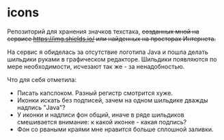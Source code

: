 # icons

Репозиторий для хранения значков техстака, ~~созданных мной на сервисе https://img.shields.io/ или найденных на просторах Интернета.~~

На сервис я обиделась за отсутствие логотипа Java и пошла делать шильдики руками в графическом редакторе.
Шильдики появляются по мере необходимости, исчезают так же - за ненадобностью.

Что для себя отметила:
* Писать капслоком. Разный регистр смотрится хуже.
* Иконки искать без подписей, зачем на одном шильдике дважды надпись "Java"?
* У иконки и надписи фон общий, иначе в ряде шильдиков смешивается внимание: к какой иконке - какая подпись?
* Фон со рваными краями мне нравится больше сплошной заливки.